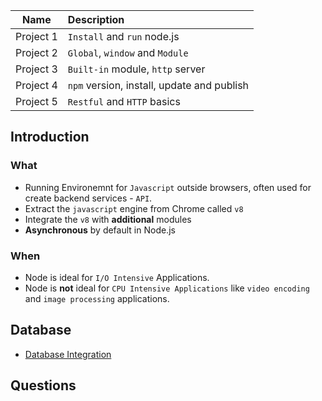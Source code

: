 
Name | Description
:---------:|:----------|
Project 1 | `Install` and `run` node.js
Project 2 | `Global`, `window` and `Module`
Project 3 | `Built-in` module, `http` server
Project 4 | `npm` version, install, update and publish
Project 5 | `Restful` and `HTTP` basics


## Introduction
### What
- Running Environemnt for `Javascript` outside browsers, often used for create backend services - `API`. 
- Extract the `javascript` engine from Chrome called `v8`
- Integrate the `v8` with **additional** modules
- **Asynchronous** by default in Node.js 

### When
- Node is ideal for `I/O Intensive` Applications.
- Node is **not** ideal for `CPU Intensive Applications` like `video encoding` and `image processing` applications.


## Database
- [Database Integration](https://expressjs.com/en/guide/database-integration.html)

## Questions
